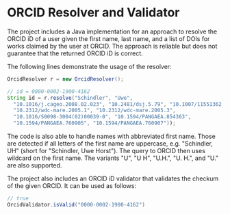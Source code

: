 ORCID Resolver and Validator
============================

The project includes a Java implementation for an approach to resolve the ORCID
iD of a user given the first name, last name, and a list of DOIs for works 
claimed by the user at ORCID. The approach is reliable but does not guarantee 
that the returned ORCID iD is correct.

The following lines demonstrate the usage of the resolver:

```java
OrcidResolver r = new OrcidResolver();

// id = 0000-0002-1900-4162
String id = r.resolve("Schindler", "Uwe",
  "10.1016/j.cageo.2008.02.023", "10.2481/dsj.5.79", "10.1007/11551362_12",
  "10.2312/wdc-mare.2005.1", "10.2312/wdc-mare.2005.3",
  "10.1016/S0098-3004(02)00039-0", "10.1594/PANGAEA.854363",
  "10.1594/PANGAEA.760905", "10.1594/PANGAEA.760907"));
```

The code is also able to handle names with abbreviated first name. Those are
detected if all letters of the first name are uppercase, e.g. "Schindler, UH"
(short for "Schindler, Uwe Horst"). The query to ORCID then uses wildcard
on the first name. The variants "U", "U H", "U.H.", "U. H.", and "U." are also 
supported.

The project also includes an ORCID iD validator that validates the checkum of 
the given ORCID. It can be used as follows:

```java
// true
OrcidValidator.isValid("0000-0002-1900-4162")
```
